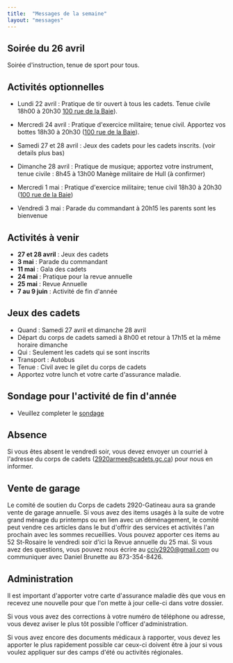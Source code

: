 ```yaml
---
title:  "Messages de la semaine"
layout: "messages"
---
```


## Soirée du 26 avril

Soirée d'instruction, tenue de sport pour tous.


## Activités optionnelles

- Lundi 22 avril : Pratique de tir ouvert à tous les cadets. Tenue civile 18h00 à 20h30  [100 rue de la Baie](/information/comment-nous-rejoindre/)).

- Mercredi 24 avril : Pratique d'exercice militaire; tenue civil. Apportez vos bottes 18h30 à 20h30 ([100 rue de la Baie](/information/comment-nous-rejoindre/)).

- Samedi 27 et 28 avril : Jeux des cadets pour les cadets inscrits. (voir details plus bas)
  
- Dimanche 28 avril : Pratique de musique; apportez votre instrument, tenue civile : 8h45 à 13h00  Manège militaire de Hull (à confirmer)
  
- Mercredi 1 mai : Pratique d'exercice militaire; tenue civil 18h30 à 20h30 ([100 rue de la Baie](/information/comment-nous-rejoindre/))

- Vendredi 3 mai : Parade du commandant à 20h15 les parents sont les bienvenue


## Activités à venir

- **27 et 28 avril** : Jeux des cadets 
- **3 mai** : Parade du commandant 
- **11 mai** : Gala des cadets  
- **24 mai** : Pratique pour la revue annuelle
- **25 mai** : Revue Annuelle 
- **7 au 9 juin**  : Activité de fin d'année 

## Jeux des cadets

- Quand : Samedi 27 avril et dimanche 28 avril
- Départ du corps de cadets samedi à 8h00 et retour à 17h15 et la même horaire dimanche
- Qui : Seulement les cadets qui se sont inscrits
- Transport : Autobus 
- Tenue : Civil avec le gilet du corps de cadets
- Apportez votre lunch et votre carte d'assurance maladie.

## Sondage pour l'activité de fin d'année

- Veuillez completer le [sondage](https://docs.google.com/forms/d/e/1FAIpQLSfuGwhhZwkkelX0Ioh26kDOGDX_eelR1XNtFNM8tDN0rujeUQ/viewform?usp=sf_link)
  
## Absence

Si vous êtes absent le vendredi soir, vous devez envoyer un courriel à l'adresse du corps de cadets (<2920armee@cadets.gc.ca>) pour nous en informer.

## Vente de garage

Le comité de soutien du Corps de cadets 2920-Gatineau aura sa grande vente de garage annuelle. Si vous avez des items usagés à la suite de votre grand ménage du printemps ou en lien avec un déménagement, le comité peut vendre ces articles dans le but d'offrir des services et activités l'an prochain avec les sommes recueillies. Vous pouvez apporter ces items au 52 St-Rosaire le vendredi soir d'ici la Revue annuelle du 25 mai. Si vous avez des questions, vous pouvez nous écrire au <cciv2920@gmail.com> ou communiquer avec Daniel Brunette au 873-354-8426.

## Administration

Il est important d'apporter votre carte d'assurance maladie dès que vous en recevez une nouvelle pour que l'on mette à jour celle-ci dans votre dossier.

Si vous vous avez des corrections à votre numéro de téléphone ou adresse, vous devez aviser le plus tôt possible l'officer d'administration. 

Si vous avez encore des documents médicaux à rapporter, vous devez les apporter le plus rapidement possible car ceux-ci doivent être à jour si vous voulez appliquer sur des camps d'été ou activités régionales.
  

